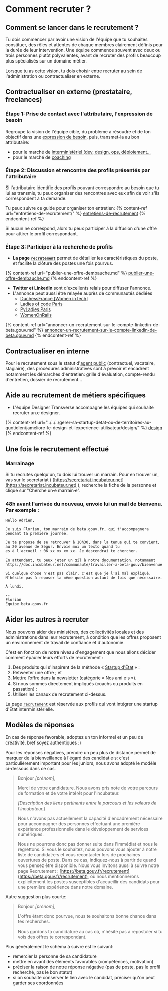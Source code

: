 # Comment recruter ?

## Comment se lancer dans le recrutement ?

Tu dois commencer par avoir une vision de l'équipe que tu souhaites constituer, des rôles et attentes de chaque membres clairement définis pour la durée de leur intervention. Une équipe commence souvent avec deux ou trois personnes plutôt polyvalentes, avant de recruter des profils beaucoup plus spécialisés sur un domaine métier.

Lorsque tu as cette vision, tu dois choisir entre recruter au sein de l'administration ou contractualiser en externe.

## Contractualiser en externe (prestataire, freelances)

### Étape 1: Prise de contact avec l'attributaire, l'expression de besoin
Regroupe ta vision de l'équipe cible, du problème à résoudre et de ton objectif dans une [expression de besoin](../gerer-sa-startup-detat-ou-de-territoires-au-quotidien/gestion-administrative/budget-de-sa-se/faire-une-demande-de-devis#1.-transmettre-une-expression-de-besoin), puis, transmet-la au bon attributaire:
 - pour le marché de [interministériel (dev, design, ops, déploiement...](../gerer-sa-startup-detat-ou-de-territoires-au-quotidien/gestion-administrative/marches-publics-beta.gouv.fr/marche-interministeriel-beta)
 - pour le marché de [coaching](../gerer-sa-startup-detat-ou-de-territoires-au-quotidien/gestion-administrative/marches-publics-beta.gouv.fr/marche-coaching)

### Étape 2: Discussion et rencontre des profils présentés par l'attributaire
Si l'attributaire identifie des profils pouvant correspondre au besoin que tu lui as transmis, tu peux organiser des rencontres avec eux afin de voir s'ils correspondent à ta demande. 

Tu peux suivre ce guide pour organiser ton entretien:
{% content-ref url="entretiens-de-recrutement/" %}
[entretiens-de-recrutement](entretiens-de-recrutement/)
{% endcontent-ref %}

Si aucun ne correspond, alors tu peux participer à la diffusion d'une offre pour attirer le profil correspondant.

### Étape 3: Participer à la recherche de profils
* **La page** [**`recrutement`**](https://beta.gouv.fr/recrutement/) permet de détailler les caractéristiques du poste, et facilite la clôture des postes une fois pourvus.

{% content-ref url="publier-une-offre-dembauche.md" %}
[publier-une-offre-dembauche.md](publier-une-offre-dembauche.md)
{% endcontent-ref %}

* **Twitter et LinkedIn** sont d'excellents relais pour diffuser l'annonce.
* L'annonce peut aussi être relayée auprès de communautés dédiées
  * [DuchessFrance \[Women in tech\]](https://www.duchess-france.org/contact/)
  * [Ladies of code Paris](https://www.meetup.com/fr-FR/Ladies-of-Code-Paris/)
  * [PyLadies Paris](https://www.meetup.com/fr-FR/pyladiesparis/)
  * [WomenOnRails](./#aider-les-autres-a-recruter)

{% content-ref url="annoncer-un-recrutement-sur-le-compte-linkedin-de-beta.gouv.md" %}
[annoncer-un-recrutement-sur-le-compte-linkedin-de-beta.gouv.md](annoncer-un-recrutement-sur-le-compte-linkedin-de-beta.gouv.md)
{% endcontent-ref %}

## Contractualiser en interne

Pour le recrutement sous le statut d'[agent public](../../actions-transverses/les-differents-statuts/fonctionnaires-et-contractuels-de-la-fonction-publique.md) (contractuel, vacataire, stagiaire), des procédures administratives sont à prévoir et encadrent notamment les démarches d'entretien: grille d'évaluation, compte-rendu d'entretien, dossier de recrutement…

## Aide au recrutement de métiers spécifiques

* L'équipe Designer Transverse accompagne les équipes qui souhaite recruter un.e designer.

{% content-ref url="../../../gerer-sa-startup-detat-ou-de-territoires-au-quotidien/jameliore-le-design-et-lexperience-utilisateur/design/" %}
[design](../../../gerer-sa-startup-detat-ou-de-territoires-au-quotidien/jameliore-le-design-et-lexperience-utilisateur/design/)
{% endcontent-ref %}

## Une fois le recrutement effectué

### Marrainage

Si tu recrutes quelqu'un, tu dois lui trouver un marrain. Pour en trouver un, vas sur le secretariat ( [https://secretariat.incubateur.net](https://secretariat.incubateur.net) ), recherche la fiche de la personne et clique sur "Cherche un·e marrain·e".

### 48h avant l'arrivée du nouveau, envoie lui un mail de bienvenu. Par exemple :

```
Hello Adrien,

Je suis Florian, ton marrain de beta.gouv.fr, qui t'accompagnera
pendant ta première journée. 

Je te propose de se retrouver à 10h30, dans la tenue qui te convient,
au 20 avenue de Ségur. Envoie moi un texto quand tu
es à l'accueil : 06 xx xx xx xx. Je descendrai te chercher. 

En attendant, tu peux jeter un œil à notre documentation, notamment
https://doc.incubateur.net/communaute/travailler-a-beta-gouv/bienvenue

Si quelque chose n'est pas clair, c'est que je l'ai mal expliqué.
N'hésite pas à reposer la même question autant de fois que nécessaire.

À lundi,

--
Florian
Équipe beta.gouv.fr
```

## Aider les autres à recruter

Nous pouvons aider des ministères, des collectivités locales et des administrations dans leur recrutement, à condition que les offres proposent un environnement de travail de confiance et d'autonomie.

C'est en fonction de notre niveau d'engagement que nous allons décider comment épauler leurs efforts de recrutement :

1. Des produits qui s'inspirent de la méthode « [Startup d'État](https://beta.gouv.fr/apropos) » :
2. Retweeter une offre ; et
3. Mettre l’offre dans la newsletter (catégorie « Nos ami·e·s »).
4. Si nous sommes directement impliqués (coachs ou produits en passation) :
5. Utiliser les canaux de recrutement ci-dessus.

La page [`recrutement`](https://beta.gouv.fr/recrutement/) est réservée aux profils qui vont intégrer une startup d'État interministérielle.

## Modèles de réponses

En cas de réponse favorable, adoptez un ton informel et un peu de créativité, bref soyez authentiques :)

Pour les réponses négatives, prendre un peu plus de distance permet de marquer de la bienveillance à l'égard des candidat·e·s: c'est particulièrement important pour les juniors, nous avons adopté le modèle ci-dessous dans ce cas.

> Bonjour _\[prénom]_,
>
> Merci de votre candidature. Nous avons pris note de votre parcours de formation et de votre intérêt pour l'incubateur.
>
> _\[Description des liens pertinents entre le parcours et les valeurs de l'incubateur.]_
>
> Nous n'avons pas actuellement la capacité d'encadrement nécessaire pour accompagner des personnes effectuant une première expérience professionnelle dans le développement de services numériques.
>
> Nous ne pourrons donc pas donner suite dans l'immédiat et nous le regrettons. Si vous le souhaitez, nous pouvons vous ajouter à notre liste de candidat·e·s et vous recontacter lors de prochaines ouvertures de poste. Dans ce cas, indiquez-nous à partir de quand vous pensez être disponible. Nous vous invitons aussi à suivre notre page Recrutement : [https://beta.gouv.fr/recrutement](https://beta.gouv.fr/recrutement), où nous mentionnerons explicitement les postes susceptibles d'accueillir des candidats pour une première expérience dans notre domaine.

Autre suggestion plus courte:

> Bonjour _\[prénom]_,
>
> L'offre étant donc pourvue, nous te souhaitons bonne chance dans tes recherches.
>
> Nous gardons ta candidature au cas où, n'hésite pas à repostuler si tu vois des offres te correspondant.

Plus généralement le schéma à suivre est le suivant:

* remercier la personne de sa candidature
* mettre en avant des éléments favorables (compétences, motivation)
* préciser la raison de notre réponse négative (pas de poste, pas le profil recherché, pas le bon statut)
* si on souhaite conserver le lien avec le candidat, préciser qu'on peut garder ses coordonnées
